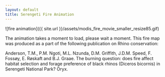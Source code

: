 ```yaml
---
layout: default
title: Serengeti Fire Animation
---
```


![fire animation]({{ site.url }}/assets/modis_fire_movie_smaller_resize85.gif)

The animation takes a moment to load, please wait a moment. This fire map was produced as a part of the following publication on Rhino conservation:

Anderson, T.M., P.M. Ngoti, M.L. Nzunda, D.M. Griffith, J.D.M. Speed, F. Fossøy, E. Røskaft and B.J. Graae. The burning question: does fire affect habitat selection and forage preference of black rhinos (Diceros bicornis) in Serengeti National Park? Oryx.
